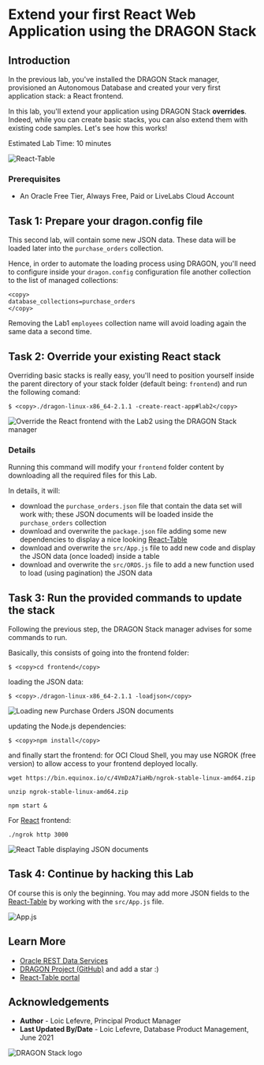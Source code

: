 # Extend your first React Web Application using the DRAGON Stack

## Introduction

In the previous lab, you've installed the DRAGON Stack manager, provisioned an Autonomous Database and created your very first application stack: a React frontend.

In this lab, you'll extend your application using DRAGON Stack **overrides**. Indeed, while you can create basic stacks, you can also extend them with existing code samples.
Let's see how this works!

Estimated Lab Time:  10 minutes

![React-Table](images/react-table.png)

### Prerequisites
* An Oracle Free Tier, Always Free, Paid or LiveLabs Cloud Account

## Task 1: Prepare your dragon.config file

This second lab, will contain some new JSON data. These data will be loaded later into the `purchase_orders` collection.

Hence, in order to automate the loading process using DRAGON, you'll need to configure inside your `dragon.config` configuration 
file another collection to the list of managed collections:
```
<copy>
database_collections=purchase_orders
</copy>
```

Removing the Lab1 `employees` collection name will avoid loading again the same data a second time. 

## Task 2: Override your existing React stack 

Overriding basic stacks is really easy, you'll need to position yourself inside the parent directory of your stack folder (default being: `frontend`) and run the following comand:
 ```
$ <copy>./dragon-linux-x86_64-2.1.1 -create-react-app#lab2</copy>
```

![Override the React frontend with the Lab2 using the DRAGON Stack manager](images/frontend-override.png)

### Details
Running this command will modify your `frontend` folder content by downloading all the required files for this Lab.  

In details, it will:
- download the `purchase_orders.json` file that contain the data set will work with; these JSON documents will be loaded inside the `purchase_orders` collection
- download and overwrite the `package.json` file adding some new dependencies to display a nice looking [React-Table](https://react-table.tanstack.com/)
- download and overwrite the `src/App.js` file to add new code and display the JSON data (once loaded) inside a table
- download and overwrite the `src/ORDS.js` file to add a new function used to load (using pagination) the JSON data

## Task 3: Run the provided commands to update the stack
Following the previous step, the DRAGON Stack manager advises for some commands to run. 

Basically, this consists of going into the frontend folder:
```
$ <copy>cd frontend</copy>
```

loading the JSON data:
```
$ <copy>./dragon-linux-x86_64-2.1.1 -loadjson</copy>
```

![Loading new Purchase Orders JSON documents](images/purchase-orders-loaded.png)

updating the Node.js dependencies:
```
$ <copy>npm install</copy>
```
and finally start the frontend: for OCI Cloud Shell, you may use NGROK (free version) to allow access to your frontend deployed locally.

```
wget https://bin.equinox.io/c/4VmDzA7iaHb/ngrok-stable-linux-amd64.zip

unzip ngrok-stable-linux-amd64.zip

npm start &
```

For [React](https://reactjs.org/) frontend:
```
./ngrok http 3000
``` 

![React Table displaying JSON documents](images/react-table-for-json-documents.png)

## Task 4: Continue by hacking this Lab

Of course this is only the beginning. You may add more JSON fields to the [React-Table](https://react-table.tanstack.com/) by working with the `src/App.js` file. 

![App.js](images/app-react-table.png)

## Learn More

* [Oracle REST Data Services](https://www.oracle.com/database/technologies/appdev/rest.html)
* [DRAGON Project (GitHub)](https://bit.ly/DRAGONStack) and add a star :)
* [React-Table portal](https://react-table.tanstack.com/)

## Acknowledgements
* **Author** - Loic Lefevre, Principal Product Manager
* **Last Updated By/Date** - Loic Lefevre, Database Product Management, June 2021

![DRAGON Stack logo](./images/dragon-logo.png)

